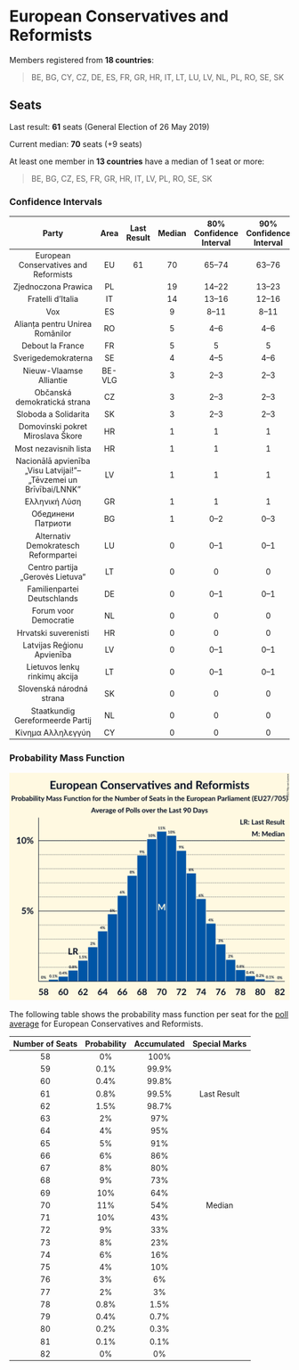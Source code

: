 # European Conservatives and Reformists

Members registered from **18 countries**:

> BE, BG, CY, CZ, DE, ES, FR, GR, HR, IT, LT, LU, LV, NL, PL, RO, SE, SK

## Seats

Last result: **61** seats (General Election of 26 May 2019)

Current median: **70** seats (+9 seats)

At least one member in **13 countries** have a median of 1 seat or more:

> BE, BG, CZ, ES, FR, GR, HR, IT, LV, PL, RO, SE, SK

### Confidence Intervals

| Party | Area | Last Result | Median | 80% Confidence Interval | 90% Confidence Interval | 95% Confidence Interval | 99% Confidence Interval |
|:-----:|:----:|:-----------:|:------:|:-----------------------:|:-----------------------:|:-----------------------:|:-----------------------:|
| European Conservatives and Reformists | EU | 61 | 70 | 65–74 | 63–76 | 62–77 | 60–79 |
| Zjednoczona Prawica | PL | | 19 | 14–22 | 13–23 | 13–23 | 12–24 |
| Fratelli d’Italia | IT | | 14 | 13–16 | 12–16 | 12–17 | 11–18 |
| Vox | ES | | 9 | 8–11 | 8–11 | 7–11 | 7–12 |
| Alianța pentru Unirea Românilor | RO | | 5 | 4–6 | 4–6 | 4–6 | 4–6 |
| Debout la France | FR | | 5 | 5 | 5 | 5 | 4–6 |
| Sverigedemokraterna | SE | | 4 | 4–5 | 4–6 | 4–6 | 3–6 |
| Nieuw-Vlaamse Alliantie | BE-VLG | | 3 | 2–3 | 2–3 | 2–3 | 2–3 |
| Občanská demokratická strana | CZ | | 3 | 2–3 | 2–3 | 2–3 | 2–4 |
| Sloboda a Solidarita | SK | | 3 | 2–3 | 2–3 | 2–3 | 2–3 |
| Domovinski pokret Miroslava Škore | HR | | 1 | 1 | 1 | 1 | 1 |
| Most nezavisnih lista | HR | | 1 | 1 | 1 | 1 | 1–2 |
| Nacionālā apvienība „Visu Latvijai!”–„Tēvzemei un Brīvībai/LNNK” | LV | | 1 | 1 | 1 | 1 | 1 |
| Ελληνική Λύση | GR | | 1 | 1 | 1 | 1 | 0–1 |
| Обединени Патриоти | BG | | 1 | 0–2 | 0–3 | 0–3 | 0–3 |
| Alternativ Demokratesch Reformpartei | LU | | 0 | 0–1 | 0–1 | 0–1 | 0–1 |
| Centro partija „Gerovės Lietuva“ | LT | | 0 | 0 | 0 | 0 | 0 |
| Familienpartei Deutschlands | DE | | 0 | 0–1 | 0–1 | 0–1 | 0–1 |
| Forum voor Democratie | NL | | 0 | 0 | 0 | 0 | 0–1 |
| Hrvatski suverenisti | HR | | 0 | 0 | 0 | 0 | 0 |
| Latvijas Reģionu Apvienība | LV | | 0 | 0–1 | 0–1 | 0–1 | 0–1 |
| Lietuvos lenkų rinkimų akcija | LT | | 0 | 0–1 | 0–1 | 0–1 | 0–1 |
| Slovenská národná strana | SK | | 0 | 0 | 0 | 0 | 0 |
| Staatkundig Gereformeerde Partij | NL | | 0 | 0 | 0 | 0 | 0 |
| Κίνημα Αλληλεγγύη | CY | | 0 | 0 | 0 | 0 | 0 |

### Probability Mass Function

![Graph with seats probability mass function not yet produced](average-2020-12-31-seats-pmf-europeanconservativesandreformists.png "Seats Probability Mass Function")

The following table shows the probability mass function per seat for the [poll average](average-2020-12-31.html) for European Conservatives and Reformists.

| Number of Seats | Probability | Accumulated | Special Marks |
|:---------------:|:-----------:|:-----------:|:-------------:|
| 58 | 0% | 100% |  |
| 59 | 0.1% | 99.9% |  |
| 60 | 0.4% | 99.8% |  |
| 61 | 0.8% | 99.5% | Last Result |
| 62 | 1.5% | 98.7% |  |
| 63 | 2% | 97% |  |
| 64 | 4% | 95% |  |
| 65 | 5% | 91% |  |
| 66 | 6% | 86% |  |
| 67 | 8% | 80% |  |
| 68 | 9% | 73% |  |
| 69 | 10% | 64% |  |
| 70 | 11% | 54% | Median |
| 71 | 10% | 43% |  |
| 72 | 9% | 33% |  |
| 73 | 8% | 23% |  |
| 74 | 6% | 16% |  |
| 75 | 4% | 10% |  |
| 76 | 3% | 6% |  |
| 77 | 2% | 3% |  |
| 78 | 0.8% | 1.5% |  |
| 79 | 0.4% | 0.7% |  |
| 80 | 0.2% | 0.3% |  |
| 81 | 0.1% | 0.1% |  |
| 82 | 0% | 0% |  |


